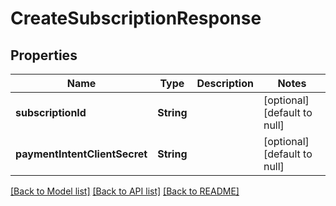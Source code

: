 # CreateSubscriptionResponse
## Properties

| Name | Type | Description | Notes |
|------------ | ------------- | ------------- | -------------|
| **subscriptionId** | **String** |  | [optional] [default to null] |
| **paymentIntentClientSecret** | **String** |  | [optional] [default to null] |

[[Back to Model list]](../README.md#documentation-for-models) [[Back to API list]](../README.md#documentation-for-api-endpoints) [[Back to README]](../README.md)

